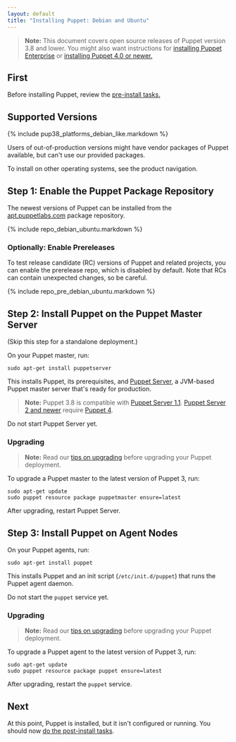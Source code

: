 ```yaml
---
layout: default
title: "Installing Puppet: Debian and Ubuntu"
---
```


[peinstall]: /pe/latest/install_basic.html
[install-latest]: /puppet/latest/reference/install_pre.html
[puppet enterprise]: /pe/latest/

> **Note:** This document covers open source releases of Puppet version 3.8 and lower. You might also want instructions for [installing Puppet Enterprise][peinstall] or [installing Puppet 4.0 or newer.][install-latest]

First
-----

Before installing Puppet, review the [pre-install tasks.](./pre_install.html)

Supported Versions
-----

{% include pup38_platforms_debian_like.markdown %}

Users of out-of-production versions might have vendor packages of Puppet available, but can't use our provided packages.

To install on other operating systems, see the product navigation.

Step 1: Enable the Puppet Package Repository
-----

The newest versions of Puppet can be installed from the [apt.puppetlabs.com](https://apt.puppetlabs.com) package repository.

{% include repo_debian_ubuntu.markdown %}

### Optionally: Enable Prereleases

To test release candidate (RC) versions of Puppet and related projects, you can enable the prerelease repo, which is disabled by default. Note that RCs can contain unexpected changes, so be careful.

{% include repo_pre_debian_ubuntu.markdown %}

Step 2: Install Puppet on the Puppet Master Server
-----

(Skip this step for a standalone deployment.)

On your Puppet master, run:

    sudo apt-get install puppetserver

This installs Puppet, its prerequisites, and [Puppet Server](/puppetserver/), a JVM-based Puppet master server that's ready for production.

> **Note:** Puppet 3.8 is compatible with [Puppet Server 1.1](/puppetserver/1.1/). [Puppet Server 2 and newer](/puppetserver/latest/) require [Puppet 4](/puppet/latest/).

Do not start Puppet Server yet.

### Upgrading

> **Note:** Read our [tips on upgrading](./upgrading.html) before upgrading your Puppet deployment.

To upgrade a Puppet master to the latest version of Puppet 3, run:

    sudo apt-get update
    sudo puppet resource package puppetmaster ensure=latest

After upgrading, restart Puppet Server.

Step 3: Install Puppet on Agent Nodes
-----

On your Puppet agents, run:

    sudo apt-get install puppet

This installs Puppet and an init script (`/etc/init.d/puppet`) that runs the Puppet agent daemon.

Do not start the `puppet` service yet.

### Upgrading

> **Note:** Read our [tips on upgrading](./upgrading.html) before upgrading your Puppet deployment.

To upgrade a Puppet agent to the latest version of Puppet 3, run:

    sudo apt-get update
    sudo puppet resource package puppet ensure=latest

After upgrading, restart the `puppet` service.

Next
----

At this point, Puppet is installed, but it isn't configured or running. You should now [do the post-install tasks](./post_install.html).
